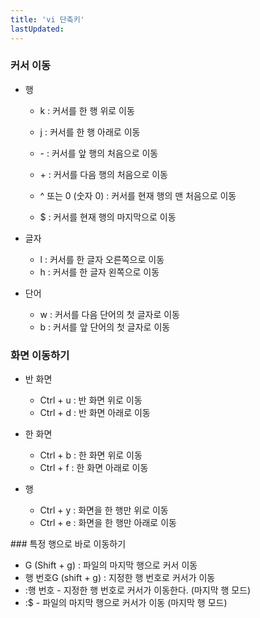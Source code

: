 ```yaml
---
title: 'vi 단축키'
lastUpdated: 
---
```


### 커서 이동
- 행
  - k : 커서를 한 행 위로 이동
  - j : 커서를 한 행 아래로 이동 

  - - : 커서를 앞 행의 처음으로 이동
  - + : 커서를 다음 행의 처음으로 이동  

  - ^ 또는 0 (숫자 0) : 커서를 현재 행의 맨 처음으로 이동
  - $ : 커서를 현재 행의 마지막으로 이동    
  
- 글자
  - l : 커서를 한 글자 오른쪽으로 이동
  - h : 커서를 한 글자 왼쪽으로 이동 

- 단어
  - w : 커서를 다음 단어의 첫 글자로 이동
  - b : 커서를 앞 단어의 첫 글자로 이동

### 화면 이동하기

- 반 화면
  - Ctrl + u : 반 화면 위로 이동
  - Ctrl + d : 반 화면 아래로 이동
  
- 한 화면
  - Ctrl + b : 한 화면 위로 이동 
  - Ctrl + f : 한 화면 아래로 이동
  
- 행
  - Ctrl + y : 화면을 한 행만 위로 이동
  - Ctrl + e : 화면을 한 행만 아래로 이동

### 특정 행으로 바로 이동하기 
- G (Shift + g) : 파일의 마지막 행으로 커서 이동
- 행 번호G (shift + g) : 지정한 행 번호로 커서가 이동
- :행 번호 - 지정한 행 번호로 커서가 이동한다. (마지막 행 모드)
- :$ - 파일의 마지막 행으로 커서가 이동 (마지막 행 모드)
            
